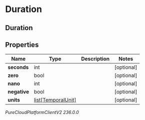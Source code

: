 # Duration

## Duration

## Properties

|Name | Type | Description | Notes|
|------------ | ------------- | ------------- | -------------|
| **seconds** | int |  | [optional] |
| **zero** | bool |  | [optional] |
| **nano** | int |  | [optional] |
| **negative** | bool |  | [optional] |
| **units** | [list[TemporalUnit]](TemporalUnit) |  | [optional] |



_PureCloudPlatformClientV2 236.0.0_
